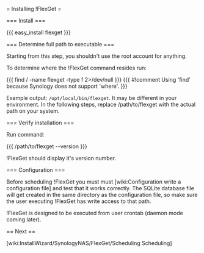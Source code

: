 = Installing !FlexGet =

=== Install ===

{{{
easy_install flexget
}}}

=== Determine full path to executable ===

Starting from this step, you shouldn't use the root account for anything.

To determine where the !FlexGet command resides run:

{{{
find / -name flexget -type f 2>/dev/null
}}}
{{{
#!comment
Using 'find' because Synology does not support 'where'.
}}}

Example output: `/opt/local/bin/flexget`. It may be different in your environment.
In the following steps, replace /path/to/flexget with the actual path on your system.

=== Verify installation ===

Run command:

{{{
/path/to/flexget --version
}}}

!FlexGet should display it's version number.

=== Configuration ===

Before scheduling !FlexGet you must must [wiki:Configuration write a configuration file] and test that it works correctly. The SQLite database file will get created in the same directory as the configuration file, so make sure the user executing !FlexGet has write access to that path.

!FlexGet is designed to be executed from user crontab (daemon mode coming later).

== Next ==

[wiki:InstallWizard/SynologyNAS/FlexGet/Scheduling Scheduling]
